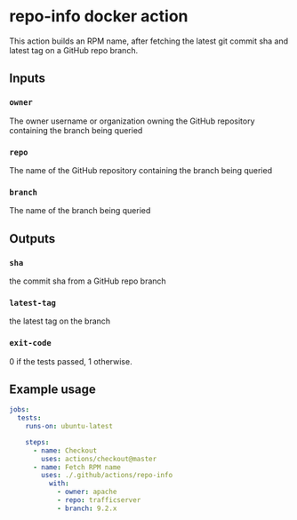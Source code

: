 <!--
  Licensed to the Apache Software Foundation (ASF) under one
  or more contributor license agreements.  See the NOTICE file
  distributed with this work for additional information
  regarding copyright ownership.  The ASF licenses this file
  to you under the Apache License, Version 2.0 (the
  "License"); you may not use this file except in compliance
  with the License.  You may obtain a copy of the License at

    http://www.apache.org/licenses/LICENSE-2.0

  Unless required by applicable law or agreed to in writing,
  software distributed under the License is distributed on an
  "AS IS" BASIS, WITHOUT WARRANTIES OR CONDITIONS OF ANY
  KIND, either express or implied.  See the License for the
  specific language governing permissions and limitations
  under the License.
-->

# repo-info docker action
This action builds an RPM name, after fetching the latest git commit sha and latest tag on a GitHub repo branch.

## Inputs

### `owner`
The owner username or organization owning the GitHub repository containing the branch being queried

### `repo`
The name of the GitHub repository containing the branch being queried

### `branch`
The name of the branch being queried

## Outputs

### `sha`
the commit sha from a GitHub repo branch

### `latest-tag`
the latest tag on the branch

### `exit-code`
0 if the tests passed, 1 otherwise.

## Example usage
```yaml
jobs:
  tests:
    runs-on: ubuntu-latest

    steps:
      - name: Checkout
        uses: actions/checkout@master
      - name: Fetch RPM name
        uses: ./.github/actions/repo-info
          with:
            - owner: apache
            - repo: trafficserver
            - branch: 9.2.x
```

